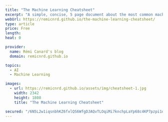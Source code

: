 ```yaml
---
title: "The Machine Learning Cheatsheet"
excerpt: "A simple, concise, 5 page document about the most common machine learning algorithms, focusing on how they work."
webUrl: https://remicnrd.github.io/the-machine-learning-cheatsheet/
type: article
price: Free
length: 
heat: 0

provider:
  name: Rémi Canard's blog
  domain: remicnrd.github.io

topics:
  - AI
  - Machine Learning

images:
  - url: https://remicnrd.github.io/assets/img/cheatsheet-1.jpg
    width: 2342
    height: 1808
    title: "The Machine Learning Cheatsheet"

secured: "/6N5L2w1iqsnbhKZ6fxlQS6WfgDJAQvTLOqiMi7knchpLaYp68c4KP7pzpi1dJwllCMFoS/8FGoK6uZ+ekw5itq11jCAun1RsyeerJjJswrK4N/V2n2dplFlakxEndFoCeepG9HfSpc6+gsUqEa81FcR9f9JEll3jP8fsq65rX4R/oMCETxVmGOVCetvWn10Y48y6ETDBITPJoCniI9fL9r9doF3HL81UJxuXehrbF8S0XwBGkNhGPrGisGBfNTKzAorkpQsAqyWQtY0P1DgsKLmgy9XNV5eqBCwrmKKO8eQ71IjhoMCOZQuxci/falUSd4L2fqG1b+iOZiRrlqU+w==;cCoenF+M5rP2Ij2JlsMAVQ=="
---
```


